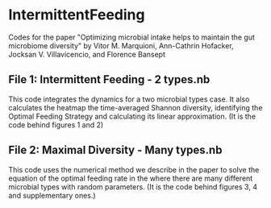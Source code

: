 # IntermittentFeeding
Codes for the paper "Optimizing microbial intake helps to maintain the gut microbiome diversity" by Vitor M. Marquioni, Ann-Cathrin Hofacker, Jocksan V. Villavicencio, and Florence Bansept

## File 1: Intermittent Feeding - 2 types.nb
This code integrates the dynamics for a two microbial types case. It also calculates the heatmap the time-averaged Shannon diversity, identifying the Optimal Feeding Strategy and calculating its linear approximation. (It is the code behind figures 1 and 2)

## File 2: Maximal Diversity - Many types.nb
This code uses the numerical method we describe in the paper to solve the equation of the optimal feeding rate in the where there are many different microbial types with random parameters. (It is the code behind figures 3, 4 and supplementary ones.)
